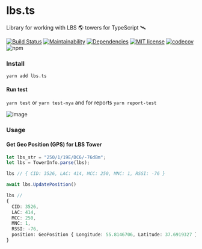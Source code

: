# lbs.ts
Library for working with LBS 🌎 towers for TypeScript 🛰

[![Build Status](https://travis-ci.org/0xF6/lbs.ts.svg?branch=master)](https://travis-ci.org/0xF6/lbs.ts)
[![Maintainability](https://api.codeclimate.com/v1/badges/797e9f03227c55229723/maintainability)](https://codeclimate.com/github/0xF6/lbs.ts/maintainability)
[![Dependencies](https://img.shields.io/david/0xF6/lbs.ts.svg)](https://david-dm.org/0xF6/lbs.ts)
[![MIT license](http://img.shields.io/badge/license-MIT-brightgreen.svg)](http://opensource.org/licenses/MIT)
[![codecov](https://codecov.io/gh/0xF6/lbs.ts/branch/master/graph/badge.svg)](https://codecov.io/gh/0xF6/lbs.ts)
![npm](https://img.shields.io/npm/dt/lbs.ts.svg)
        
### Install

`yarn add lbs.ts`


#### Run test

`yarn test` or `yarn test-nya` and for reports `yarn report-test`
  
![image](https://user-images.githubusercontent.com/13326808/41826086-82ff4d58-782f-11e8-91e2-58b02b2c9e2a.png)


### Usage


#### Get Geo Position (GPS) for LBS Tower
```TypeScript
let lbs_str = "250/1/19E/DC6/-76dBm";
let lbs = TowerInfo.parse(lbs);

lbs // { CID: 3526, LAC: 414, MCC: 250, MNC: 1, RSSI: -76 }

await lbs.UpdatePosition()

lbs // 
{ 
  CID: 3526, 
  LAC: 414, 
  MCC: 250, 
  MNC: 1, 
  RSSI: -76, 
  position: GeoPosition { Longitude: 55.8146706, Latitude: 37.6919327 } 
}

```
